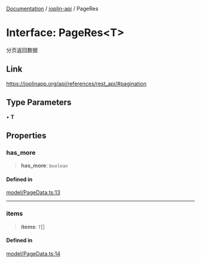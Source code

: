 [Documentation](../../packages.md) / [joplin-api](../index.md) / PageRes

# Interface: PageRes\<T\>

分页返回数据

## Link

https://joplinapp.org/api/references/rest_api/#pagination

## Type Parameters

• **T**

## Properties

### has_more

> **has_more**: `boolean`

#### Defined in

[model/PageData.ts:13](https://github.com/rxliuli/joplin-utils/blob/a3a4c55f9104da0aa8b36da1259d082b810b3d68/packages/joplin-api/src/model/PageData.ts#L13)

---

### items

> **items**: `T`[]

#### Defined in

[model/PageData.ts:14](https://github.com/rxliuli/joplin-utils/blob/a3a4c55f9104da0aa8b36da1259d082b810b3d68/packages/joplin-api/src/model/PageData.ts#L14)
